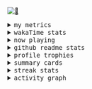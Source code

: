 [![🐙](https://hits.seeyoufarm.com/api/count/incr/badge.svg?url=https%3A%2F%2Fgithub.com%2Fktnkk%2Fhit-counter&count_bg=%23070707&title_bg=%23070707&icon=&icon_color=%23E7E7E7&title=visitors&edge_flat=true)](https://hits.seeyoufarm.com)

<details>
  <summary> <samp>my metrics</samp></summary>
  
  <br>
  
 ![🐳](https://github.com/kkhys/kkhys/blob/main/github-metrics.svg)
  
  ***
</details>

<details>
  <summary> <samp>wakaTime stats</samp></summary>
  
  <br>
  
<!--START_SECTION:waka-->
![Code Time](http://img.shields.io/badge/Code%20Time-4%2C473%20hrs%2027%20mins-blue)

**🐱 My GitHub Data** 

> 📦 5.1 MB Used in GitHub's Storage 
 > 
> 💼 Opted to Hire
 > 
> 📜 9 Public Repositories 
 > 
> 🔑 23 Private Repositories 
 > 
**I'm an Early 🐤** 

```text
🌞 Morning                7799 commits        ███████░░░░░░░░░░░░░░░░░░   28.40 % 
🌆 Daytime                6257 commits        ██████░░░░░░░░░░░░░░░░░░░   22.78 % 
🌃 Evening                11245 commits       ██████████░░░░░░░░░░░░░░░   40.94 % 
🌙 Night                  2165 commits        ██░░░░░░░░░░░░░░░░░░░░░░░   07.88 % 
```
📅 **I'm Most Productive on Sunday** 

```text
Monday                   3543 commits        ███░░░░░░░░░░░░░░░░░░░░░░   12.90 % 
Tuesday                  3870 commits        ████░░░░░░░░░░░░░░░░░░░░░   14.09 % 
Wednesday                3768 commits        ███░░░░░░░░░░░░░░░░░░░░░░   13.72 % 
Thursday                 3724 commits        ███░░░░░░░░░░░░░░░░░░░░░░   13.56 % 
Friday                   3936 commits        ████░░░░░░░░░░░░░░░░░░░░░   14.33 % 
Saturday                 3982 commits        ████░░░░░░░░░░░░░░░░░░░░░   14.50 % 
Sunday                   4643 commits        ████░░░░░░░░░░░░░░░░░░░░░   16.90 % 
```


📊 **This Week I Spent My Time On** 

```text
🕑︎ Time Zone: Asia/Tokyo

💬 Programming Languages: 
Other                    37 hrs 9 mins       ████████████████░░░░░░░░░   65.06 % 
Java                     12 hrs 33 mins      ██████░░░░░░░░░░░░░░░░░░░   22.00 % 
SQL                      3 hrs 48 mins       ██░░░░░░░░░░░░░░░░░░░░░░░   06.67 % 
MDX                      1 hr 25 mins        █░░░░░░░░░░░░░░░░░░░░░░░░   02.50 % 
HTML                     1 hr 2 mins         ░░░░░░░░░░░░░░░░░░░░░░░░░   01.83 % 

🔥 Editors: 
Chrome                   37 hrs 9 mins       ████████████████░░░░░░░░░   65.06 % 
IntelliJ IDEA            18 hrs 14 mins      ████████░░░░░░░░░░░░░░░░░   31.95 % 
WebStorm                 1 hr 34 mins        █░░░░░░░░░░░░░░░░░░░░░░░░   02.76 % 
DataGrip                 8 mins              ░░░░░░░░░░░░░░░░░░░░░░░░░   00.24 % 

💻 Operating System: 
Mac                      57 hrs 6 mins       █████████████████████████   100.00 % 
```


 Last Updated on 2024/08/24 18:39:59 UTC
<!--END_SECTION:waka-->
  
  ***
</details>


<details>
  <summary> <samp>now playing</samp></summary>
  
  <br>
 
 [![🐟](https://spotify-github-profile.vercel.app/api/view?uid=31ryofms4dnv7mrohhepo4c4zgqu&cover_image=true&theme=default&show_offline=false&background_color=121212&bar_color=53b14f&bar_color_cover=false)](https://open.spotify.com/user/31ryofms4dnv7mrohhepo4c4zgqu)
  
  ***
</details>

<details>
  <summary> <samp>github readme stats</samp></summary>
  
  <br>
  
 <p align="left"> 
  <img alt="🐠" src="https://github-readme-stats.vercel.app/api?username=kkhys&count_private=true&show_icons=true&theme=dark&include_all_commits=true" />
  <img alt="🐟" src="https://github-readme-stats.vercel.app/api/top-langs/?username=kkhys&layout=compact&theme=dark&langs_count=10&hide=HTML,CSS,SCSS" />
</p>
  
  ***
</details>

<details>
  <summary> <samp>profile trophies</samp></summary>
  
  <br>
  
  [![🐬](https://github-profile-trophy.vercel.app/?username=kkhys&rank=SECRET,SSS,SS,S,AAA,AA,A&theme=darkhub&row=1&margin-w=10&no-bg=true)](https://github.com/ryo-ma/github-profile-trophy)
  
  ***
</details>

<details>
  <summary> <samp>summary cards</samp></summary>
  
  <br>
  
  ![🐋](https://github-profile-summary-cards.vercel.app/api/cards/profile-details?username=kkhys&theme=github_dark)
  ![🦑](https://github-profile-summary-cards.vercel.app/api/cards/repos-per-language?username=kkhys&theme=github_dark)
  ![🦭](https://github-profile-summary-cards.vercel.app/api/cards/most-commit-language?username=kkhys&theme=github_dark)
  ![🦀](https://github-profile-summary-cards.vercel.app/api/cards/stats?username=kkhys&theme=github_dark)
  ![🦈](https://github-profile-summary-cards.vercel.app/api/cards/productive-time?username=kkhys&theme=github_dark)
  
  ***
</details>

<details>
  <summary> <samp>streak stats</samp></summary>
  
  <br>
  
  [![🐠](http://github-readme-streak-stats.herokuapp.com?user=kkhys&theme=dark)](https://git.io/streak-stats)
  
  ***
</details>

<details>
  <summary> <samp>activity graph</samp></summary>
  
  <br>
  
  [![🐡](https://github-readme-activity-graph.vercel.app/graph?username=kkhys&theme=xcode)](https://github.com/ashutosh00710/github-readme-activity-graph)
  
  ***
</details>
